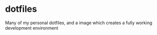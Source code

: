 # dotfiles
Many of my personal dotfiles, and a image which creates a fully working development environment
